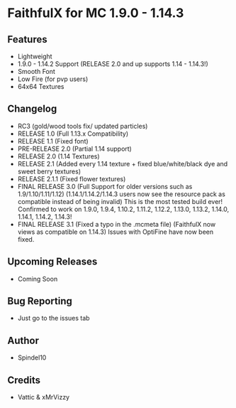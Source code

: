 # FaithfulX for MC 1.9.0 - 1.14.3

## Features
+ Lightweight
+ 1.9.0 - 1.14.2 Support (RELEASE 2.0 and up supports 1.14 - 1.14.3!)
+ Smooth Font
+ Low Fire (for pvp users)
+ 64x64 Textures

## Changelog
+ RC3 (gold/wood tools fix/ updated particles)
+ RELEASE 1.0 (Full 1.13.x Compatibility)
+ RELEASE 1.1 (Fixed font)
+ PRE-RELEASE 2.0 (Partial 1.14 support)
+ RELEASE 2.0 (1.14 Textures)
+ RELEASE 2.1 (Added every 1.14 texture + fixed blue/white/black dye and sweet berry textures)
+ RELEASE 2.1.1 (Fixed flower textures)
+ FINAL RELEASE 3.0 (Full Support for older versions such as 1.9/1.10/1.11/1.12) (1.14.1/1.14.2/1.14.3 users now see the resource pack as compatible instead of being invalid) This is the most tested build ever! Confirmed to work on 1.9.0, 1.9.4, 1.10.2, 1.11.2, 1.12.2, 1.13.0, 1.13.2, 1.14.0, 1.14.1, 1.14.2, 1.14.3!
+ FINAL RELEASE 3.1 (Fixed a typo in the .mcmeta file) (FaithfulX now views as compatible on 1.14.3) Issues with OptiFine have now been fixed.

## Upcoming Releases
+ Coming Soon

## Bug Reporting
+ Just go to the issues tab

## Author
+ Spindel10

## Credits
+ Vattic & xMrVizzy

